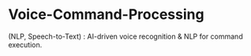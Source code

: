 # Voice-Command-Processing
(NLP, Speech-to-Text) : AI-driven voice recognition &amp; NLP for command execution.
